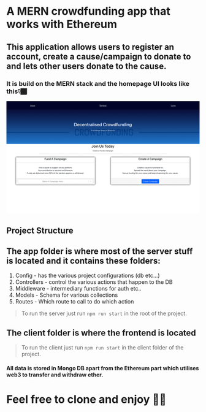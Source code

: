 # A MERN crowdfunding app that works with Ethereum

## This application allows users to register an account, create a cause/campaign to donate to and lets other users donate to the cause.

### It is build on the MERN stack and the homepage UI looks like this👇🏾

<img src="UI.png" alt="UI" width="1200"/>

## **Project Structure**
## The app folder is where most of the server stuff is located and it contains these folders:
1. Config - has the various project configurations (db etc...)
2. Controllers - control the various actions that happen to the DB
3. Middleware - intermediary functions for auth etc..
4. Models - Schema for various collections
5. Routes - Which route to call to do which action
> To run the server just run `npm run start` in the root of the project.

## The client folder is where the frontend is located
> To run the client just run `npm run start` in the client folder of the project.

#### All data is stored in Mongo DB apart from the Ethereum part which utilises web3 to transfer and withdraw ether.

# Feel free to clone and enjoy ✌🏾